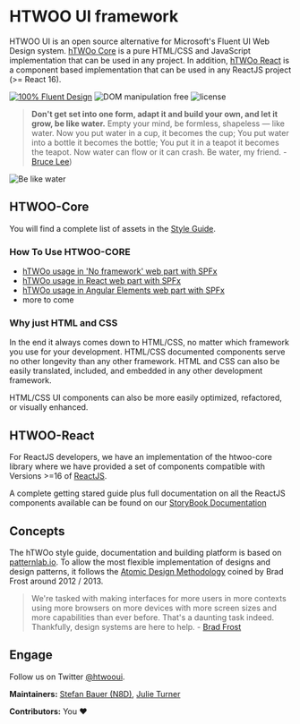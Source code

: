 # HTWOO UI framework

HTWOO UI is an open source alternative for Microsoft's Fluent UI Web Design system. [hTWOo Core](https://www.npmjs.com/package/@n8d/htwoo-core) is a pure HTML/CSS and JavaScript implementation that can be used in any project. In addition, [hTWOo React](https://www.npmjs.com/package/@n8d/htwoo-react) is a component based implementation that can be used in any ReactJS project (>= React 16).

[![100% Fluent Design](https://img.shields.io/badge/Fluent-blue)](https://www.youtube.com/watch?v=cJMwBwFj5nQ) ![DOM manipulation free](https://img.shields.io/badge/100%25-DOM%20manipulation%20free-orange) ![license](https://img.shields.io/github/license/n8design/liquid)

> **Don't get set into one form, adapt it and build your own, and let it grow, be like water.** Empty your mind, be formless, shapeless — like water. Now you put water in a cup, it becomes the cup; You put water into a bottle it becomes the bottle; You put it in a teapot it becomes the teapot. Now water can flow or it can crash. Be water, my friend. - [Bruce Lee](https://www.youtube.com/watch?v=cJMwBwFj5nQ))

![Be like water][logo]

## HTWOO-Core

You will find a complete list of assets in the [Style Guide](https://lab.n8d.studio/htwoo/htwoo-core/?p=all).

### How To Use HTWOO-CORE

* [hTWOo usage in 'No framework' web part with SPFx](https://lab.n8d.studio/htwoo/how-to/how-to-spfx-html.html)
* [hTWOo usage in React web part with SPFx](https://lab.n8d.studio/htwoo/how-to/how-to-spfx-react.html) 
* [hTWOo usage in Angular Elements web part with SPFx](https://lab.n8d.studio/htwoo/how-to/how-to-spfx-angular-elements.html)
* more to come

### Why just HTML and CSS

In the end it always comes down to HTML/CSS, no matter which framework you use for your development. HTML/CSS documented components serve no other longevity than any other framework. HTML and CSS can also be easily translated, included, and embedded in any other development framework.

HTML/CSS UI components can also be more easily optimized, refactored, or visually enhanced.

## HTWOO-React

For ReactJS developers, we have an implementation of the htwoo-core library where we have provided a set of components compatible with Versions >=16 of [ReactJS](https://reactjs.org/).

A complete getting stared guide plus full documentation on all the ReactJS components available can be found on our [StoryBook Documentation](https://lab.n8d.studio/htwoo/htwoo-react/)

## Concepts

The hTWOo style guide, documentation and building platform is based on [patternlab.io](https://patternlab.io/). To allow the most flexible implementation of designs and design patterns, it follows the [Atomic Design Methodology](https://bradfrost.com/blog/post/atomic-web-design/) coined by Brad Frost around 2012 / 2013.

> We're tasked with making interfaces for more users in more contexts using more browsers on more devices with more screen sizes and more capabilities than ever before. That's a daunting task indeed. Thankfully, design systems are here to help. - [Brad Frost](https://atomicdesign.bradfrost.com/)

## Engage

Follow us on Twitter [@htwooui](https://twitter.com/htwooui).

**Maintainers:** [Stefan Bauer (N8D)](https://github.com/StfBauer), [Julie Turner](https://github.com/juliemturner)

**Contributors:** You ❤️

[logo]: https://lab.n8d.studio/htwoo/images/launch-img.jpg "Be like water and adapt fast"
